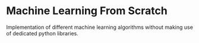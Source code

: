 # Machine Learning From Scratch

Implementation of different machine learning algorithms without making use of dedicated python libraries.

